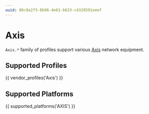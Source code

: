 ```yaml
---
uuid: 86c8a2f3-8b96-4e61-b633-c4328591eeef
---
```

# Axis

`Axis.*` family of profiles support various [Axis](https://www.axis.com/)
network equipment.

## Supported Profiles

{{ vendor_profiles('Axis') }}

## Supported Platforms

{{ supported_platforms('AXIS') }}
